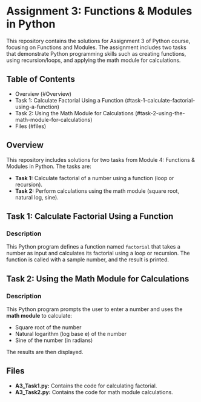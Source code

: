 # Assignment 3: Functions & Modules in Python  

This repository contains the solutions for Assignment 3 of Python course, focusing on Functions and Modules. The assignment includes two tasks that demonstrate Python programming skills such as creating functions, using recursion/loops, and applying the math module for calculations.  

## Table of Contents  
- Overview (#Overview) 
- Task 1: Calculate Factorial Using a Function (#task-1-calculate-factorial-using-a-function)  
- Task 2: Using the Math Module for Calculations (#task-2-using-the-math-module-for-calculations)
- Files (#files)

## Overview  
This repository includes solutions for two tasks from Module 4: Functions & Modules in Python. The tasks are:  

- **Task 1:** Calculate factorial of a number using a function (loop or recursion).  
- **Task 2:** Perform calculations using the math module (square root, natural log, sine).  

## Task 1: Calculate Factorial Using a Function  

### Description  
This Python program defines a function named `factorial` that takes a number as input and calculates its factorial using a loop or recursion. The function is called with a sample number, and the result is printed.  

## Task 2: Using the Math Module for Calculations  

### Description  
This Python program prompts the user to enter a number and uses the **math module** to calculate:  
- Square root of the number  
- Natural logarithm (log base e) of the number  
- Sine of the number (in radians)  

The results are then displayed.  

## Files  
- **A3_Task1.py:** Contains the code for calculating factorial.  
- **A3_Task2.py:** Contains the code for math module calculations.  

